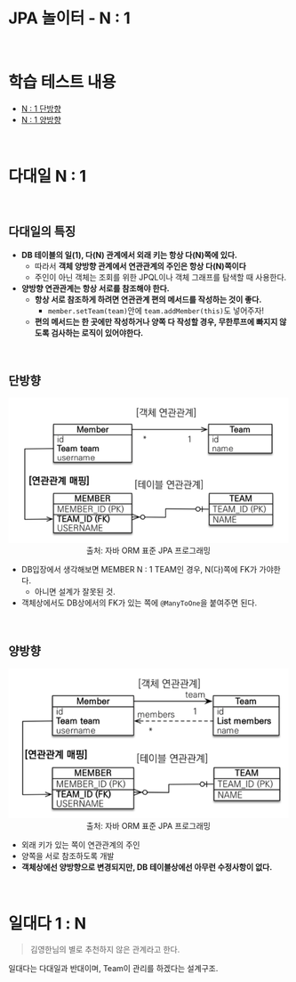 # JPA 놀이터 - N : 1

<br>

# 학습 테스트 내용
- [N : 1 단방향](./src/test/java/com/binghe/one_way/OneWayTest.java)
- [N : 1 양방향](./src/test/java/com/binghe/two_way/TwoWayTest.java)

<br>

# 다대일 N : 1

<br>

## 다대일의 특징
* **DB 테이블의 일(1), 다(N) 관계에서 외래 키는 항상 다(N)쪽에 있다.**
  * 따라서 **객체 양방향 관계에서 연관관계의 주인은 항상 다(N)쪽이다**
  * 주인이 아닌 객체는 조회를 위한 JPQL이나 객체 그래프를 탐색할 때 사용한다.
* **양방향 연관관계는 항상 서로를 참조해야 한다.**
  * **항상 서로 참조하게 하려면 연관관계 편의 메서드를 작성하는 것이 좋다.** 
    * `member.setTeam(team)`안에 `team.addMember(this)`도 넣어주자!
  * **편의 메서드는 한 곳에만 작성하거나 양쪽 다 작성할 경우, 무한루프에 빠지지 않도록 검사하는 로직이 있어야한다.**

<br>

## 단방향

<p align="center"><img src="./image/N_vs_1.png"><br>출처: 자바 ORM 표준 JPA 프로그래밍</p>

* DB입장에서 생각해보면 MEMBER N : 1 TEAM인 경우, N(다)쪽에 FK가 가야한다.
    * 아니면 설계가 잘못된 것.
* 객체상에서도 DB상에서의 FK가 있는 쪽에 `@ManyToOne`을 붙여주면 된다.

<br>

## 양방향

<p align="center"><img src="./image/N_vs_1_bothway.png"><br>출처: 자바 ORM 표준 JPA 프로그래밍</p>

* 외래 키가 있는 쪽이 연관관계의 주인
* 양쪽을 서로 참조하도록 개발
* **객체상에선 양방향으로 변경되지만, DB 테이블상에선 아무런 수정사항이 없다.**

<br>

# 일대다 1 : N
> 김영한님의 별로 추천하지 않은 관계라고 한다.

일대다는 다대일과 반대이며, Team이 관리를 하겠다는 설계구조.
